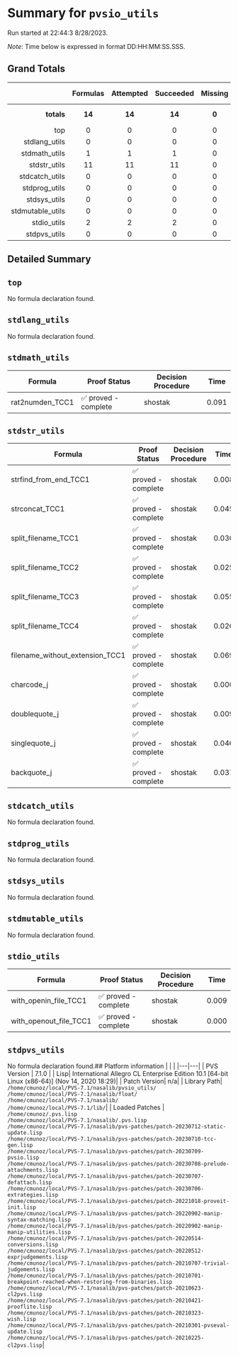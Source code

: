 # Summary for `pvsio_utils`
Run started at 22:44:3 8/28/2023.

_Note_: Time below is expressed in format DD:HH:MM:SS.SSS.
## Grand Totals 
|            | Formulas | Attempted | Succeeded | Missing | Total Time |
| ---:       | :---:    | :---:     | :---:     | :---:   | ---        |
| **totals** | **14**   | **14**    | **14**    | **0**  | **0.450 s**   |
|top|0|0|0|0|0.000|
|stdlang_utils|0|0|0|0|0.000|
|stdmath_utils|1|1|1|0|0.091|
|stdstr_utils|11|11|11|0|0.350|
|stdcatch_utils|0|0|0|0|0.000|
|stdprog_utils|0|0|0|0|0.000|
|stdsys_utils|0|0|0|0|0.000|
|stdmutable_utils|0|0|0|0|0.000|
|stdio_utils|2|2|2|0|0.009|
|stdpvs_utils|0|0|0|0|0.000|
## Detailed Summary 
## `top`
No formula declaration found.
## `stdlang_utils`
No formula declaration found.
## `stdmath_utils`

| Formula | Proof Status | Decision Procedure | Time |
| ---     | ---          | ---                | ---  |
|rat2numden_TCC1|✅ proved - complete|shostak|0.091|

## `stdstr_utils`

| Formula | Proof Status | Decision Procedure | Time |
| ---     | ---          | ---                | ---  |
|strfind_from_end_TCC1|✅ proved - complete|shostak|0.008|
|strconcat_TCC1|✅ proved - complete|shostak|0.045|
|split_filename_TCC1|✅ proved - complete|shostak|0.030|
|split_filename_TCC2|✅ proved - complete|shostak|0.025|
|split_filename_TCC3|✅ proved - complete|shostak|0.055|
|split_filename_TCC4|✅ proved - complete|shostak|0.026|
|filename_without_extension_TCC1|✅ proved - complete|shostak|0.069|
|charcode_j|✅ proved - complete|shostak|0.000|
|doublequote_j|✅ proved - complete|shostak|0.009|
|singlequote_j|✅ proved - complete|shostak|0.046|
|backquote_j|✅ proved - complete|shostak|0.037|

## `stdcatch_utils`
No formula declaration found.
## `stdprog_utils`
No formula declaration found.
## `stdsys_utils`
No formula declaration found.
## `stdmutable_utils`
No formula declaration found.
## `stdio_utils`

| Formula | Proof Status | Decision Procedure | Time |
| ---     | ---          | ---                | ---  |
|with_openin_file_TCC1|✅ proved - complete|shostak|0.009|
|with_openout_file_TCC1|✅ proved - complete|shostak|0.000|

## `stdpvs_utils`
No formula declaration found.## Platform information 
|  |  |
|---|---|
| PVS Version | 7.1.0 |
| Lisp| International Allegro CL Enterprise Edition 10.1 [64-bit Linux (x86-64)] (Nov 14, 2020 18:29)|
| Patch Version| n/a|
| Library Path| `/home/cmunoz/local/PVS-7.1/nasalib/pvsio_utils/`<br/>`/home/cmunoz/local/PVS-7.1/nasalib/float/`<br/>`/home/cmunoz/local/PVS-7.1/nasalib/`<br/>`/home/cmunoz/local/PVS-7.1/lib/`|
| Loaded Patches | `/home/cmunoz/.pvs.lisp`<br/>`/home/cmunoz/local/PVS-7.1/nasalib/.pvs.lisp`<br/>`/home/cmunoz/local/PVS-7.1/nasalib/pvs-patches/patch-20230712-static-update.lisp`<br/>`/home/cmunoz/local/PVS-7.1/nasalib/pvs-patches/patch-20230710-tcc-gen.lisp`<br/>`/home/cmunoz/local/PVS-7.1/nasalib/pvs-patches/patch-20230709-pvsio.lisp`<br/>`/home/cmunoz/local/PVS-7.1/nasalib/pvs-patches/patch-20230708-prelude-attachments.lisp`<br/>`/home/cmunoz/local/PVS-7.1/nasalib/pvs-patches/patch-20230707-defattach.lisp`<br/>`/home/cmunoz/local/PVS-7.1/nasalib/pvs-patches/patch-20230706-extrategies.lisp`<br/>`/home/cmunoz/local/PVS-7.1/nasalib/pvs-patches/patch-20221018-proveit-init.lisp`<br/>`/home/cmunoz/local/PVS-7.1/nasalib/pvs-patches/patch-20220902-manip-syntax-matching.lisp`<br/>`/home/cmunoz/local/PVS-7.1/nasalib/pvs-patches/patch-20220902-manip-manip-utilities.lisp`<br/>`/home/cmunoz/local/PVS-7.1/nasalib/pvs-patches/patch-20220514-conversions.lisp`<br/>`/home/cmunoz/local/PVS-7.1/nasalib/pvs-patches/patch-20220512-exprjudgements.lisp`<br/>`/home/cmunoz/local/PVS-7.1/nasalib/pvs-patches/patch-20210707-trivial-judgements.lisp`<br/>`/home/cmunoz/local/PVS-7.1/nasalib/pvs-patches/patch-20210701-breakpoint-reached-when-restoring-from-binaries.lisp`<br/>`/home/cmunoz/local/PVS-7.1/nasalib/pvs-patches/patch-20210623-cl2pvs.lisp`<br/>`/home/cmunoz/local/PVS-7.1/nasalib/pvs-patches/patch-20210421-prooflite.lisp`<br/>`/home/cmunoz/local/PVS-7.1/nasalib/pvs-patches/patch-20210323-wish.lisp`<br/>`/home/cmunoz/local/PVS-7.1/nasalib/pvs-patches/patch-20210301-pvseval-update.lisp`<br/>`/home/cmunoz/local/PVS-7.1/nasalib/pvs-patches/patch-20210225-cl2pvs.lisp`|
